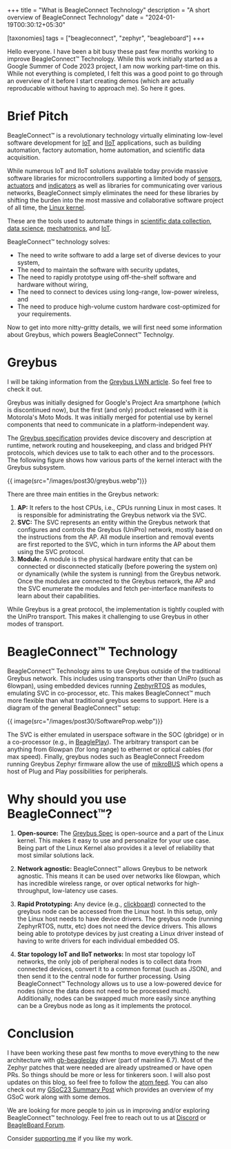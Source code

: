 +++
title = "What is BeagleConnect Technology"
description = "A short overview of BeagleConnect Technology"
date = "2024-01-19T00:30:12+05:30"

[taxonomies]
tags = ["beagleconnect", "zephyr", "beagleboard"]
+++

Hello everyone. I have been a bit busy these past few months working to improve BeagleConnect™ Technology. While this work initially started as a Google Summer of Code 2023 project, I am now working part-time on this. While not everything is completed, I felt this was a good point to go through an overview of it before I start creating demos (which are actually reproducable without having to approach me). So here it goes.

<!-- more -->

# Brief Pitch

BeagleConnect™ is a revolutionary technology virtually eliminating low-level  software development for [IoT](https://en.wikipedia.org/wiki/Internet_of_things) and [IIoT](https://en.wikipedia.org/wiki/Industrial_internet_of_things) applications, such as building automation, factory automation, home automation, and scientific data acquisition. 

While numerous IoT and IIoT solutions available today provide massive software libraries for microcontrollers supporting a limited body of [sensors](https://en.wikipedia.org/wiki/Sensor), [actuators](https://en.wikipedia.org/wiki/Actuator) and [indicators](https://en.wikipedia.org/wiki/Indicator_(distance_amplifying_instrument)) as well as libraries for communicating over various networks, BeagleConnect simply eliminates the need for these libraries by shifting the burden into the  most massive and collaborative software project of all time, the [Linux kernel](https://en.wikipedia.org/wiki/Linux_kernel).

These are the tools used to automate things in [scientific data collection](https://en.wikipedia.org/wiki/Data_collection_system), [data science](https://en.wikipedia.org/wiki/Data_science), [mechatronics](https://en.wikipedia.org/wiki/Mechatronics), and [IoT](https://en.wikipedia.org/wiki/Internet_of_things).

BeagleConnect™ technology solves:

- The need to write software to add a large set of diverse devices to your system,
- The need to maintain the software with security updates,
- The need to rapidly prototype using off-the-shelf software and hardware without wiring,
- The need to connect to devices using long-range, low-power wireless, and
- The need to produce high-volume custom hardware cost-optimized for your requirements.

Now to get into more nitty-gritty details, we will first need some information about Greybus, which powers BeagleConnect™ Technolgy.

# Greybus

I will be taking information from the [Greybus LWN article](https://lwn.net/Articles/715955/). So feel free to check it out.

Greybus was initially designed for Google's Project Ara smartphone (which is discontinued now), but the first (and only) product released with it is Motorola's Moto Mods. It was initially merged for potential use by kernel components that need to communicate in a platform-independent way.

The [Greybus specification](https://github.com/projectara/greybus-spec) provides device discovery and description at runtime, network routing and housekeeping, and class and bridged PHY protocols, which devices use to talk to each other and to the processors. The following figure shows how various parts of the kernel interact with the Greybus subsystem.

{{ image(src="/images/post30/greybus.webp")}}

There are three main entities in the Greybus network:

1. **AP:** It refers to the host CPUs, i.e., CPUs running Linux in most cases. It is responsible for administrating the Greybus network via the SVC.
2. **SVC:** The SVC represents an entity within the Greybus network that configures and controls the Greybus (UniPro) network, mostly based on the instructions from the AP. All module insertion and removal events are first reported to the SVC, which in turn informs the AP about them using the SVC protocol.
3. **Module:** A module is the physical hardware entity that can be connected or disconnected statically (before powering the system on) or dynamically (while the system is running) from the Greybus network. Once the modules are connected to the Greybus network, the AP and the SVC enumerate the modules and fetch per-interface manifests to learn about their capabilities.

While Greybus is a great protocol, the implementation is tightly coupled with the UniPro transport. This makes it challenging to use Greybus in other modes of transport.

# BeagleConnect™ Technology

BeagleConnect™ Technology aims to use Greybus outside of the traditional Greybus network. This includes using transports other than UniPro (such as 6lowpan), using embedded devices running [ZephyrRTOS](https://zephyrproject.org/) as modules, emulating SVC in co-processor, etc. This makes BeagleConnect™ much more flexible than what traditional greybus seems to support. Here is a diagram of the general BeagleConnect™ setup:

{{ image(src="/images/post30/SoftwareProp.webp")}}

The SVC is either emulated in userspace software in the SOC (gbridge) or in a co-processor (e.g., in [BeaglePlay](https://www.beagleboard.org/boards/beagleplay)). The arbitrary transport can be anything from 6lowpan (for long range) to ethernet or optical cables (for max speed). Finally, greybus nodes such as BeagleConnect Freedom running Greybus Zephyr firmware allow the use of [mikroBUS](https://www.mikroe.com/mikrobus) which opens a host of Plug and Play possibilities for peripherals.

# Why should you use BeagleConnect™?

1. **Open-source:** The [Greybus Spec](https://github.com/projectara/greybus-spec) is open-source and a part of the Linux kernel. This makes it easy to use and personalize for your use case. Being part of the Linux Kernel also provides it a level of reliability that most similar solutions lack.

2. **Network agnostic:** BeagleConnect™ allows Greybus to be network agnostic. This means it can be used over networks like 6lowpan, which has incredible wireless range, or over optical networks for high-throughput, low-latency use cases.

3. **Rapid Prototyping:** Any device (e.g., [clickboard](https://www.mikroe.com/click-boards)) connected to the greybus node can be accessed from the Linux host. In this setup, only the Linux host needs to have device drivers. The greybus node (running ZephyrRTOS, nuttx, etc) does not need the device drivers. This allows being able to prototype devices by just creating a Linux driver instead of having to write drivers for each individual embedded OS.

4. **Star topology IoT and IIoT networks:** In most star topology IoT networks, the only job of peripheral nodes is to collect data from connected devices, convert it to a common format (such as JSON), and then send it to the central node for further processing. Using BeagleConnect™ Technology allows us to use a low-powered device for nodes (since the data does not need to be processed much). Additionally, nodes can be swapped much more easily since anything can be a Greybus node as long as it implements the protocol.

# Conclusion

I have been working these past few months to move everything to the new architecture with [gb-beagleplay](https://elixir.bootlin.com/linux/latest/source/drivers/greybus/gb-beagleplay.c) driver (part of mainline 6.7). Most of the Zephyr patches that were needed are already upstreamed or have open PRs. So things should be more or less for tinkerers soon. I will also post updates on this blog, so feel free to follow the [atom feed](http://127.0.0.1:1111/tags/beagleconnect/atom.xml). You can also check out my [GSoC23 Summary Post](@/blog/post28.md) which provides an overview of my GSoC work along with some demos.

We are looking for more people to join us in improving and/or exploring BeagleConnect™ technology. Feel free to reach out to us at [Discord](https://discordapp.com/channels/1108795636956024986/1189277127590289469) or [BeagleBoard Forum](https://forum.beagleboard.org/).

Consider [supporting me](@/pages/about.md) if you like my work.
